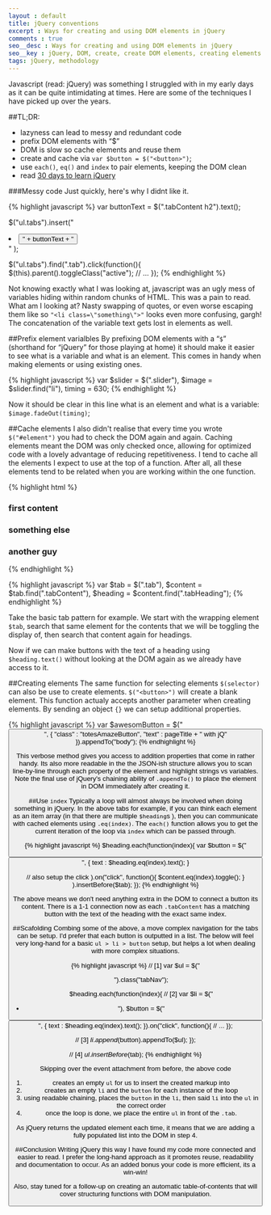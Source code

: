 ```yaml
---
layout : default
title: jQuery conventions
excerpt : Ways for creating and using DOM elements in jQuery
comments : true
seo__desc : Ways for creating and using DOM elements in jQuery
seo__key : jQuery, DOM, create, create DOM elements, creating elements in jQuery, working with the DOM
tags: jQuery, methodology
---
```

Javascript (read: jQuery) was something I struggled with in my early days as it can be quite intimidating at times. Here are some of the techniques I have picked up over the years.
<!-- /intro -->

##TL;DR:

- lazyness can lead to messy and redundant code
- prefix DOM elements with <q>$</q>
- DOM is slow so cache elements and reuse them
- create and cache via `var $button = $("<button>")`;
- use `each()`, `eq()` and `index` to pair elements, keeping the DOM clean
- read [30 days to learn jQuery](https://tutsplus.com/course/30-days-to-learn-jquery/)


###Messy code
Just quickly, here's why I didnt like it. 

{% highlight javascript %}
var buttonText = $(".tabContent h2").text();

$("ul.tabs").insert("<li><button class='tab'>" + buttonText + "</button></li>" );

$("ul.tabs").find(".tab").click(function(){
  $(this).parent().toggleClass("active");
  // ...
});
{% endhighlight %}

Not knowing exactly what I was looking at, javascript was an ugly mess of variables hiding within random chunks of HTML. This was a pain to read. What am I looking at? Nasty swapping of quotes, or even worse escaping them like so `"<li class=\"something\">"` looks even more confusing, gargh! The concatenation of the variable text gets lost in elements as well.

##Prefix element varialbles
By prefixing DOM elements with a <q><code>$</code></q> (shorthand for <q>jQuery</q> for those playing at home) it should make it easier to see what is a variable and what is an element. This comes in handy when making elements or using existing ones.

{% highlight javascript %}
var $slider = $(".slider"),
  $image = $slider.find("li"),
  timing = 630;
{% endhighlight %}

Now it should be clear in this line what is an element and what is a variable: `$image.fadeOut(timing)`;

##Cache elements
I also didn't realise that every time you wrote `$("#element")` you had to check the DOM again and again. Caching elements meant the DOM was only checked once, allowing for optimized code with a lovely advantage of reducing repetitiveness. I tend to cache all the elements I expect to use at the top of a function. After all, all these elements tend to be related when you are working within the one function.

{% highlight html %}
<div class="tab">
  <div class="tabContent">
    <h3 class="tabHeading">first content</h3>
    <!--  -->
  </div>
  <div class="tabContent">
    <h3 class="tabHeading">something else</h3>
    <!--  -->
  </div>
  <div class="tabContent">
    <h3 class="tabHeading">another guy</h3>
    <!--  -->
  </div>
</div>
{% endhighlight %}

{% highlight javascript %}
var $tab = $(".tab"),
  $content = $tab.find(".tabContent"),
  $heading = $content.find(".tabHeading");
{% endhighlight %}

Take the basic tab pattern for example. We start with the wrapping element `$tab`, search that same element for the contents that we will be toggling the display of, then search that content again for headings. 

Now if we can make buttons with the text of a heading using `$heading.text()` without looking at the DOM again as we already have access to it. 

##Creating elements
The same function for selecting elements `$(selector)` can also be use to create elements. `$("<button>")` will create a blank element. This function actualy accepts another parameter when creating elements. By sending an object `{}` we can setup additional properties.

{% highlight javascript %}
var $awesomButton = $("<button>", {
  "class" : "totesAmazeButton",
  "text" : pageTitle + " with jQ"
}).appendTo("body");
{% endhighlight %}

This verbose method gives you access to addition properties that come in rather handy. Its also more readable in the the JSON-ish structure allows you to scan line-by-line through each property of the element and highlight strings vs variables. Note the final use of jQuery's chaining ability of `.appendTo()` to place the element in DOM immediately after creating it.

##Use `index`
Typically a loop will almost always be involved when doing something in jQuery. In the above tabs for example, if you can think each element as an item array (in that there are multiple `$heading`s ), then you can communicate with cached elements using `.eq(index)`. The `each()` function allows you to get the current iteration of the loop via `index` which can be passed through.

{% highlight javascript %}
$heading.each(function(index){
  var $button = $("<button>", {
    text : $heading.eq(index).text();
    }

  // also setup the click
  ).on("click", function(){
    $content.eq(index).toggle();
    }
  ).insertBefore($tab);
});
{% endhighlight %}

The above means we don't need anything extra in the DOM to connect a button its content. There is a 1-1 connection now as each `.tabContent` has a matching button with the text of the heading with the exact same index. 

##Scafolding
Combing some of the above, a move complex navigation for the tabs can be setup. I'd prefer that each button is outputted in a list. The below will feel very long-hand for a basic `ul > li > button` setup, but helps a lot when dealing with more complex situations.

{% highlight javascript %}
// [1]
var $ul = $("<ul>").class("tabNav");

$heading.each(function(index){
  // [2]
  var $li = $("<li>"),
    $button = $("<button>", {
      text : $heading.eq(index).text();
    }).on("click", function(){
      // ...
    });
  
  // [3]
  $li.append($button).appendTo($ul);
});

// [4]
$ul.insertBefore($tab);
{% endhighlight %}

Skipping over the event attachment from before, the above code

1. creates an empty `ul` for us to insert the created markup into
1. creates an empty `li` and the `button` for each instance of the loop
1. using readable chaining, places the `button` in the `li`, then said `li` into the `ul` in the correct order
1. once the loop is done, we place the entire `ul` in front of the `.tab`.

As jQuery returns the updated element each time, it means that we are adding a fully populated list into the DOM in step 4.

##Conclusion
Writing jQuery this way I have found my code more connected and easier to read. I prefer the long-hand approach as it promotes reuse, readability and documentation to occur. As an added bonus your code is more efficient, its a win-win! 

Also, stay tuned for a follow-up on creating an automatic table-of-contents that will cover structuring functions with DOM manipulation.
